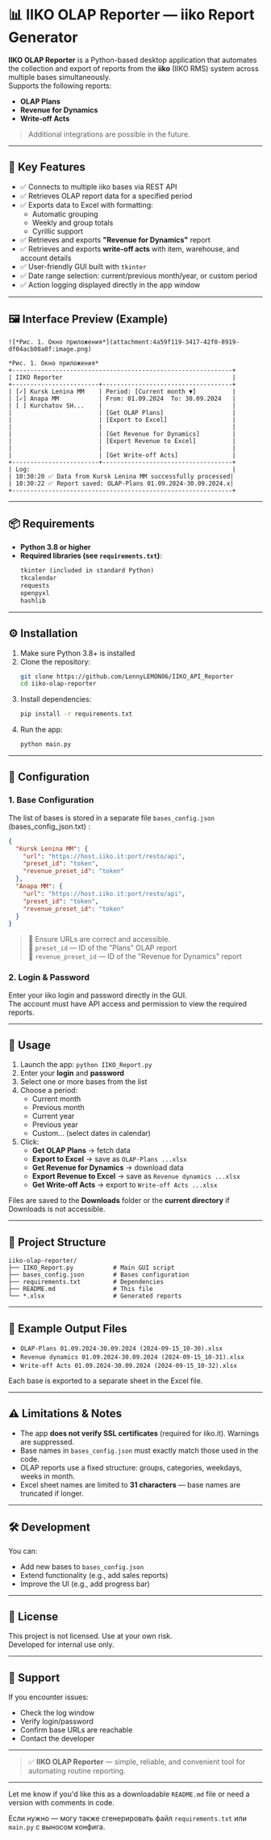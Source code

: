 # 📊 IIKO OLAP Reporter — iiko Report Generator

**IIKO OLAP Reporter** is a Python-based desktop application that automates the collection and export of reports from the **iiko** (IIKO RMS) system across multiple bases simultaneously.  
Supports the following reports:
- **OLAP Plans**
- **Revenue for Dynamics**
- **Write-off Acts**
> Additional integrations are possible in the future.
---

## 🚀 Key Features

- ✅ Connects to multiple iiko bases via REST API
- ✅ Retrieves OLAP report data for a specified period
- ✅ Exports data to Excel with formatting:
  - Automatic grouping
  - Weekly and group totals
  - Cyrillic support
- ✅ Retrieves and exports **"Revenue for Dynamics"** report
- ✅ Retrieves and exports **write-off acts** with item, warehouse, and account details
- ✅ User-friendly GUI built with `tkinter`
- ✅ Date range selection: current/previous month/year, or custom period
- ✅ Action logging displayed directly in the app window

---

## 🖼️ Interface Preview (Example)

```
![*Рис. 1. Окно приложения*](attachment:4a59f119-3417-42f0-8919-df04acb08a0f:image.png)

*Рис. 1. Окно приложения*
+-------------------------------------------------------------+
| IIKO Reporter                                               |
+------------------------+------------------------------------+
| [✓] Kursk Lenina MM    | Period: [Current month ▼]          |
| [✓] Anapa MM           | From: 01.09.2024  To: 30.09.2024   |
| [ ] Kurchatov SH...    |                                    |
|                        | [Get OLAP Plans]                   |
|                        | [Export to Excel]                  |
|                        |                                    |
|                        | [Get Revenue for Dynamics]         |
|                        | [Export Revenue to Excel]          |
|                        |                                    |
|                        | [Get Write-off Acts]               |
+------------------------+------------------------------------+
| Log:                                                        |
| 10:30:20 ✅ Data from Kursk Lenina MM successfully processed|
| 10:30:22 ✅ Report saved: OLAP-Plans 01.09.2024-30.09.2024.x|
+-------------------------------------------------------------+
```

---

## 📦 Requirements

- **Python 3.8 or higher**
- **Required libraries (see `requirements.txt`)**:
  ```txt
  tkinter (included in standard Python)
  tkcalendar
  requests
  openpyxl
  hashlib
  ```

---

## ⚙️ Installation

1. Make sure Python 3.8+ is installed
2. Clone the repository:
   ```bash
   git clone https://github.com/LennyLEMON06/IIKO_API_Reporter
   cd iiko-olap-reporter
   ```
3. Install dependencies:
   ```bash
   pip install -r requirements.txt
   ```
4. Run the app:
   ```bash
   python main.py
   ```

---

## 🔧 Configuration

### 1. Base Configuration

The list of bases is stored in a separate file `bases_config.json` (bases_config_json.txt) :

```json
{
  "Kursk Lenina MM": {
    "url": "https://host.iiko.it:port/resto/api",
    "preset_id": "token",
    "revenue_preset_id": "token"
  },
  "Anapa MM": {
    "url": "https://host.iiko.it:port/resto/api",
    "preset_id": "token",
    "revenue_preset_id": "token"
  }
}
```

> 🔹 Ensure URLs are correct and accessible.  
> 🔹 `preset_id` — ID of the "Plans" OLAP report  
> 🔹 `revenue_preset_id` — ID of the "Revenue for Dynamics" report

### 2. Login & Password

Enter your iiko login and password directly in the GUI.  
The account must have API access and permission to view the required reports.

---

## 🧪 Usage

1. Launch the app: `python IIKO_Report.py`
2. Enter your **login** and **password**
3. Select one or more bases from the list
4. Choose a period:
   - Current month
   - Previous month
   - Current year
   - Previous year
   - Custom... (select dates in calendar)
5. Click:
   - **Get OLAP Plans** → fetch data
   - **Export to Excel** → save as `OLAP-Plans ...xlsx`
   - **Get Revenue for Dynamics** → download data
   - **Export Revenue to Excel** → save as `Revenue dynamics ...xlsx`
   - **Get Write-off Acts** → export to `Write-off Acts ...xlsx`

Files are saved to the **Downloads** folder or the **current directory** if Downloads is not accessible.

---

## 📁 Project Structure

```
iiko-olap-reporter/
├── IIKO_Report.py           # Main GUI script
├── bases_config.json        # Bases configuration
├── requirements.txt         # Dependencies
├── README.md                # This file
└── *.xlsx                   # Generated reports
```

---

## 📂 Example Output Files

- `OLAP-Plans 01.09.2024-30.09.2024 (2024-09-15_10-30).xlsx`
- `Revenue dynamics 01.09.2024-30.09.2024 (2024-09-15_10-31).xlsx`
- `Write-off Acts 01.09.2024-30.09.2024 (2024-09-15_10-32).xlsx`

Each base is exported to a separate sheet in the Excel file.

---

## ⚠️ Limitations & Notes

- The app **does not verify SSL certificates** (required for iiko.it). Warnings are suppressed.
- Base names in `bases_config.json` must exactly match those used in the code.
- OLAP reports use a fixed structure: groups, categories, weekdays, weeks in month.
- Excel sheet names are limited to **31 characters** — base names are truncated if longer.

---

## 🛠️ Development

You can:
- Add new bases to `bases_config.json`
- Extend functionality (e.g., add sales reports)
- Improve the UI (e.g., add progress bar)

---

## 📄 License

This project is not licensed. Use at your own risk.  
Developed for internal use only.

---

## 🙋 Support

If you encounter issues:
- Check the log window
- Verify login/password
- Confirm base URLs are reachable
- Contact the developer

---

> ✅ **IIKO OLAP Reporter** — simple, reliable, and convenient tool for automating routine reporting.

--- 

Let me know if you'd like this as a downloadable `README.md` file or need a version with comments in code.

Если нужно — могу также сгенерировать файл `requirements.txt` или `main.py` с выносом конфига.
